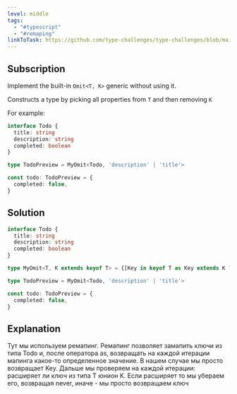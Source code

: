 ```yaml
---
level: middle
tags:
  - "#typescript"
  - "#remaping"
linkToTask: https://github.com/type-challenges/type-challenges/blob/main/questions/00003-medium-omit/README.md
---
```

## Subscription

Implement the built-in `Omit<T, K>` generic without using it.

Constructs a type by picking all properties from `T` and then removing `K`

For example:
```typescript
interface Todo {
  title: string
  description: string
  completed: boolean
}

type TodoPreview = MyOmit<Todo, 'description' | 'title'>

const todo: TodoPreview = {
  completed: false,
}
```
## Solution
```typescript
interface Todo {
  title: string
  description: string
  completed: boolean
}

type MyOmit<T, K extends keyof T> = {[Key in keyof T as Key extends K ? never : Key]: T[Key]};

type TodoPreview = MyOmit<Todo, 'description' | 'title'>

const todo: TodoPreview = {
  completed: false,
}
```
## Explanation

Тут мы используем ремапинг. Ремапинг позволяет замапить ключи из типа Todo и, после оператора as, возвращать на каждой итерации мапинга какое-то определенное значение. В нашем случае мы просто возвращает Key. Дальше мы проверяем на каждой итерации: расширяет ли ключ из типа T юнион K. Если расширяет то мы убераем его, возвращая never, иначе - мы просто возвращаем ключ